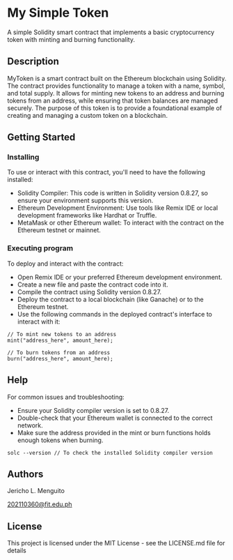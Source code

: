 # My Simple Token

A simple Solidity smart contract that implements a basic cryptocurrency token with minting and burning functionality.

## Description

MyToken is a smart contract built on the Ethereum blockchain using Solidity. The contract provides functionality to manage a token with a name, symbol, and total supply. It allows for minting new tokens to an address and burning tokens from an address, while ensuring that token balances are managed securely. The purpose of this token is to provide a foundational example of creating and managing a custom token on a blockchain.

## Getting Started

### Installing
To use or interact with this contract, you'll need to have the following installed:

- Solidity Compiler: This code is written in Solidity version 0.8.27, so ensure your environment supports this version.
- Ethereum Development Environment: Use tools like Remix IDE or local development frameworks like Hardhat or Truffle.
- MetaMask or other Ethereum wallet: To interact with the contract on the Ethereum testnet or mainnet.

### Executing program
To deploy and interact with the contract:

- Open Remix IDE or your preferred Ethereum development environment.
- Create a new file and paste the contract code into it.
- Compile the contract using Solidity version 0.8.27.
- Deploy the contract to a local blockchain (like Ganache) or to the Ethereum testnet.
- Use the following commands in the deployed contract's interface to interact with it:
```
// To mint new tokens to an address
mint("address_here", amount_here);

// To burn tokens from an address
burn("address_here", amount_here);

```

## Help
For common issues and troubleshooting:

- Ensure your Solidity compiler version is set to 0.8.27.
- Double-check that your Ethereum wallet is connected to the correct network.
- Make sure the address provided in the mint or burn functions holds enough tokens when burning.
```
solc --version // To check the installed Solidity compiler version
```

## Authors
Jericho L. Menguito

202110360@fit.edu.ph


## License

This project is licensed under the MIT License - see the LICENSE.md file for details
